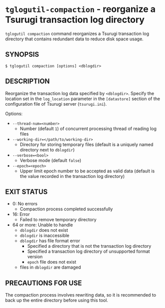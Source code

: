 # `tglogutil-compaction` - reorganize a Tsurugi transaction log directory

`tglogutil compaction` command reorganizes a Tsurugi transaction log directory that contains redundant data to reduce disk space usage.

## SYNOPSIS

```
$ tglogutil compaction [options] <dblogdir>
```

## DESCRIPTION

Reorganize the transaction log data specified by `<dblogdir>`.
Specify the location set in the `log_location` parameter in the `[datastore]` section of the configuration file of Tsurugi server (`tsurugi.ini`).

Options:
* `--thread-num=<number>`
    * Number (default `1`) of concurrent processing thread of reading log files
* `--working-dir=</path/to/working-dir>`
    * Directory for storing temporary files (default is a uniquely named directory next to `dblogdir`)
* `--verbose=<bool>`
    * Verbose mode (default `false`)
* `--epoch=<epoch>`
    * Upper limit epoch number to be accepted as valid data (default is the value recorded in the transaction log directory)

## EXIT STATUS

* 0: No errors
    * Compaction process completed successfully
* 16: Error
    * Failed to remove temporary directory
* 64 or more: Unable to handle
    * `dblogdir` does not exist
    * `dblogdir` is inaccessible
    * `dblogdir` has file format error
        * Specified a directory that is not the transaction log directory
        * Specified a transaction log directory of unsupported format version
        * `epoch` file does not exist
    * files in `dblogdir` are damaged

## PRECAUTIONS FOR USE

The compaction process involves rewriting data, so it is recommended to back up the entire directory before using this tool.
